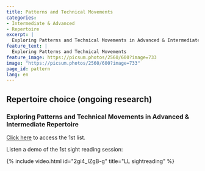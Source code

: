 ```yaml
---
title: Patterns and Technical Movements
categories:
- Intermediate & Advanced
- Repertoire
excerpt: |
  Exploring Patterns and Technical Movements in Advanced & Intermediate Repertoire
feature_text: |
  Exploring Patterns and Technical Movements
feature_image: https://picsum.photos/2560/600?image=733
image: "https://picsum.photos/2560/600?image=733"
page_id: pattern
lang: en
---
```


## Repertoire choice (ongoing research)

### Exploring Patterns and Technical Movements in Advanced & Intermediate Repertoire
​[Click here](/assets/resources/LL-sight-reading-repertoire-1st-list.pdf) to access the 1st list. 

Listen a demo of the 1st sight reading session:

{% include video.html id="2gi4_IZgB-g" title="LL sightreading" %}
